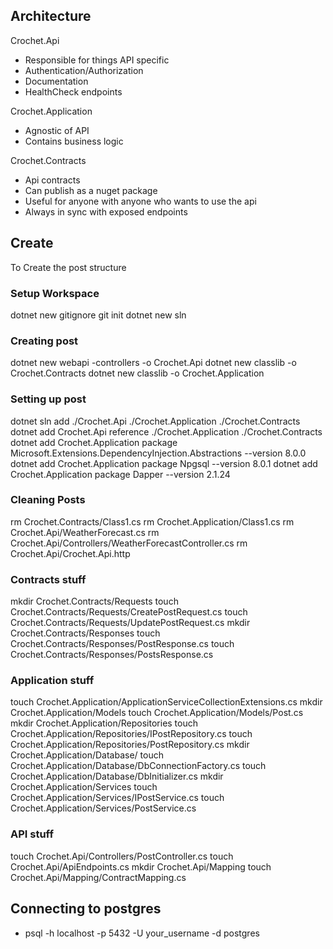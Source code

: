 

## Architecture

Crochet.Api
- Responsible for things API specific
- Authentication/Authorization
- Documentation
- HealthCheck endpoints

Crochet.Application
- Agnostic of API 
- Contains business logic

Crochet.Contracts
- Api contracts
- Can publish as a nuget package
- Useful for anyone with anyone who wants to use the api
- Always in sync with exposed endpoints


## Create

To Create the post structure

### Setup Workspace

dotnet new gitignore
git init
dotnet new sln

### Creating post

dotnet new webapi -controllers -o Crochet.Api
dotnet new classlib -o Crochet.Contracts
dotnet new classlib -o Crochet.Application

### Setting up post

dotnet sln add ./Crochet.Api ./Crochet.Application ./Crochet.Contracts
dotnet add Crochet.Api reference ./Crochet.Application ./Crochet.Contracts
dotnet add Crochet.Application package Microsoft.Extensions.DependencyInjection.Abstractions --version 8.0.0
dotnet add Crochet.Application package Npgsql --version 8.0.1
dotnet add Crochet.Application package Dapper --version 2.1.24

### Cleaning Posts

rm Crochet.Contracts/Class1.cs
rm Crochet.Application/Class1.cs
rm Crochet.Api/WeatherForecast.cs 
rm Crochet.Api/Controllers/WeatherForecastController.cs 
rm Crochet.Api/Crochet.Api.http

### Contracts stuff

mkdir Crochet.Contracts/Requests
touch Crochet.Contracts/Requests/CreatePostRequest.cs
touch Crochet.Contracts/Requests/UpdatePostRequest.cs
mkdir Crochet.Contracts/Responses
touch Crochet.Contracts/Responses/PostResponse.cs
touch Crochet.Contracts/Responses/PostsResponse.cs

### Application stuff

touch Crochet.Application/ApplicationServiceCollectionExtensions.cs
mkdir Crochet.Application/Models
touch Crochet.Application/Models/Post.cs
mkdir Crochet.Application/Repositories
touch Crochet.Application/Repositories/IPostRepository.cs
touch Crochet.Application/Repositories/PostRepository.cs
mkdir Crochet.Application/Database/
touch Crochet.Application/Database/DbConnectionFactory.cs
touch Crochet.Application/Database/DbInitializer.cs
mkdir Crochet.Application/Services
touch Crochet.Application/Services/IPostService.cs
touch Crochet.Application/Services/PostService.cs

### API stuff

touch Crochet.Api/Controllers/PostController.cs
touch Crochet.Api/ApiEndpoints.cs
mkdir Crochet.Api/Mapping
touch Crochet.Api/Mapping/ContractMapping.cs

## Connecting to postgres

- psql -h localhost -p 5432 -U your_username -d postgres
